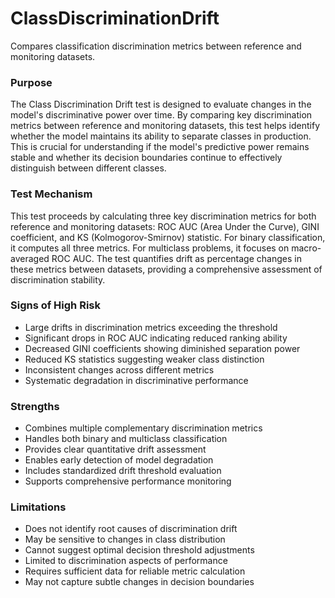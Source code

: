 # ClassDiscriminationDrift

Compares classification discrimination metrics between reference and monitoring datasets.

### Purpose

The Class Discrimination Drift test is designed to evaluate changes in the model's discriminative power
over time. By comparing key discrimination metrics between reference and monitoring datasets, this test
helps identify whether the model maintains its ability to separate classes in production. This is crucial
for understanding if the model's predictive power remains stable and whether its decision boundaries
continue to effectively distinguish between different classes.

### Test Mechanism

This test proceeds by calculating three key discrimination metrics for both reference and monitoring
datasets: ROC AUC (Area Under the Curve), GINI coefficient, and KS (Kolmogorov-Smirnov) statistic.
For binary classification, it computes all three metrics. For multiclass problems, it focuses on
macro-averaged ROC AUC. The test quantifies drift as percentage changes in these metrics between
datasets, providing a comprehensive assessment of discrimination stability.

### Signs of High Risk

- Large drifts in discrimination metrics exceeding the threshold
- Significant drops in ROC AUC indicating reduced ranking ability
- Decreased GINI coefficients showing diminished separation power
- Reduced KS statistics suggesting weaker class distinction
- Inconsistent changes across different metrics
- Systematic degradation in discriminative performance

### Strengths

- Combines multiple complementary discrimination metrics
- Handles both binary and multiclass classification
- Provides clear quantitative drift assessment
- Enables early detection of model degradation
- Includes standardized drift threshold evaluation
- Supports comprehensive performance monitoring

### Limitations

- Does not identify root causes of discrimination drift
- May be sensitive to changes in class distribution
- Cannot suggest optimal decision threshold adjustments
- Limited to discrimination aspects of performance
- Requires sufficient data for reliable metric calculation
- May not capture subtle changes in decision boundaries
